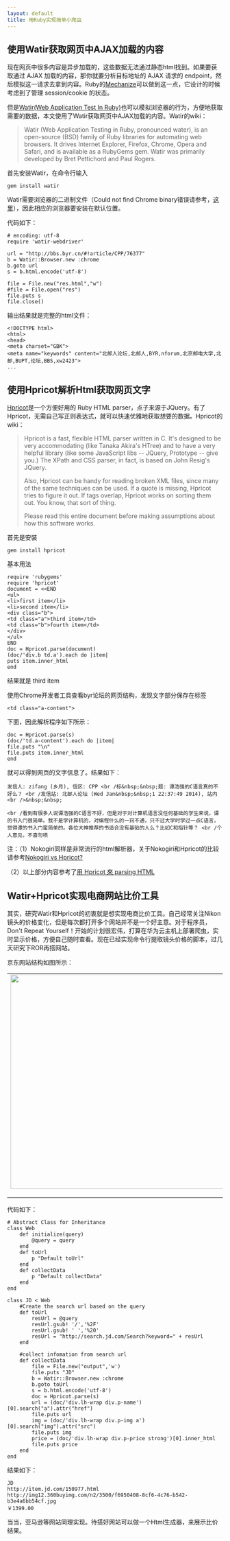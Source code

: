 ```yaml
---
layout: default
title: 用Ruby实现简单小爬虫
---
```


## 使用Watir获取网页中AJAX加载的内容 ##

现在网页中很多内容是异步加载的，这些数据无法通过静态html找到。如果要获取通过 AJAX 加载的内容，那你就要分析目标地址的 AJAX 请求的 endpoint，然后模拟这一请求去拿到内容。Ruby的[Mechanize](http://mechanize.rubyforge.org/)可以做到这一点，它设计的时候考虑到了管理 session/cookie 的状态。

但是[Watir(Web Application Test In Ruby)](https://github.com/watir/watir-webdriver)也可以模拟浏览器的行为，方便地获取需要的数据，本文使用了Watir获取网页中AJAX加载的内容。Watir的wiki：

> Watir (Web Application Testing in Ruby, pronounced water), is an open-source (BSD) family of Ruby libraries for automating web browsers. It drives Internet Explorer, Firefox, Chrome, Opera and Safari, and is available as a RubyGems gem. Watir was primarily developed by Bret Pettichord and Paul Rogers.

首先安装Watir，在命令行输入

    gem install watir

Watir需要浏览器的二进制文件（Could not find Chrome binary错误请参考，[这里](http://lantianyue.com/2014/01/TroubleShootingList/)），因此相应的浏览器要安装在默认位置。

代码如下：

    # encoding: utf-8
    require 'watir-webdriver' 
 
    url = "http://bbs.byr.cn/#!article/CPP/76377"
    b = Watir::Browser.new :chrome
    b.goto url
    s = b.html.encode('utf-8')
 
    file = File.new("res.html","w")
    #file = File.open("res")
    file.puts s
	file.close()

输出结果就是完整的html文件：


    <!DOCTYPE html>
    <html>
    <head>
    <meta charset="GBK">
    <meta name="keywords" content="北邮人论坛,北邮人,BYR,nforum,北京邮电大学,北邮,BUPT,论坛,BBS,xw2423">
    ...

## 使用Hpricot解析Html获取网页文字 ##

[Hpricot](https://github.com/hpricot/hpricot)是一个方便好用的 Ruby HTML parser，点子来源于JQuery。有了Hpricot，无需自己写正则表达式，就可以快速优雅地获取想要的数据。Hpricot的wiki：

> Hpricot is a fast, flexible HTML parser written in C. It's designed to be very accommodating (like Tanaka Akira's HTree) and to have a very helpful library (like some JavaScript libs -- JQuery, Prototype -- give you.) The XPath and CSS parser, in fact, is based on John Resig's JQuery.
> 
> Also, Hpricot can be handy for reading broken XML files, since many of the same techniques can be used. If a quote is missing, Hpricot tries to figure it out. If tags overlap, Hpricot works on sorting them out. You know, that sort of thing.
> 
> Please read this entire document before making assumptions about how this software works.

首先是安裝

    gem install hpricot

基本用法

    require 'rubygems'
    require 'hpricot'
    document = <<END
    <ul>
    <li>first item</li>
    <li>second item</li>
    <div class="b">
    <td class="a">third item</td>
    <td class="b">fourth item</td>
    </div>
    </ul>
    END
    doc = Hpricot.parse(document)
    (doc/'div.b td.a').each do |item|
    puts item.inner_html
    end

结果就是 third item
 
使用Chrome开发者工具查看byr论坛的网页结构，发现文字部分保存在标签

    <td class="a-content">

下面，因此解析程序如下所示：

    doc = Hpricot.parse(s)
    (doc/'td.a-content').each do |item|
    file.puts "\n"
    file.puts item.inner_html
    end

就可以得到网页的文字信息了。结果如下：




    发信人: zifang (乡月), 信区: CPP <br /标&nbsp;&nbsp;题: 谭浩强的C语言真的不好么？ <br /发信站: 北邮人论坛 (Wed Jan&nbsp;&nbsp;1 22:37:49 2014), 站内 <br />&nbsp;&nbsp;

    <br /看到有很多人说谭浩强的C语言不好，但是对于对计算机语言没任何基础的学生来说，谭的书入门很简单。我不是学计算机的，对编程什么的一窍不通，只不过大学时学过一点C语言，觉得谭的书入门蛮简单的。各位大神推荐的书适合没有基础的人么？比如C和指针等？ <br /个人意见，不喜勿喷



注：（1）Nokogiri同样是非常流行的html解析器，关于Nokogiri和Hpricot的比较请参考[Nokogiri vs Hpricot?](http://stackoverflow.com/questions/2888587/nokogiri-vs-hpricot)

（2）以上部分内容参考了[用 Hpricot 來 parsing HTML](http://ihower.tw/blog/archives/1666)

## Watir+Hpricot实现电商网站比价工具 ##

其实，研究Watir和Hpricot的初衷就是想实现电商比价工具。自己经常关注Nikon镜头的价格变化，但是每次都打开多个网站并不是一个好主意。对于程序员，Don't Repeat Yourself！开始的计划很宏伟，打算在华为云主机上部署爬虫，实时显示价格，方便自己随时查看。现在已经实现命令行提取镜头价格的脚本，过几天研究下ROR再搭网站。

京东网站结构如图所示：

<table style="width:auto;"><tr><td><a href="https://picasaweb.google.com/lh/photo/XmIVmEptlWnmESnIT7-QQ9MTjNZETYmyPJy0liipFm0?feat=embedwebsite"><img src="https://lh5.googleusercontent.com/-8XlQNY79fmc/UtZ7C5tbBBI/AAAAAAAAAMI/U0yNvkfpsDQ/s800/ruby%25E7%2588%25AC%25E8%2599%25AB.jpg" height="500" width="800" /></a></td></tr><tr><td style="font-family:arial,sans-serif; font-size:11px; text-align:right">From <a href="https://picasaweb.google.com/107523979648406931368/BlogImage?authuser=0&feat=embedwebsite">BlogImage</a></td></tr></table>

代码如下：

    # Abstract Class for Inheritance
	class Web 
    	def initialize(query)
    		@query = query
    	end
    	def toUrl
		    p "Default toUrl"
    	end
    	def collectData
    		p "Default collectData"
    	end
    end
	
    class JD < Web
		#Create the search url based on the query
    	def toUrl 
    		resUrl = @query
    		resUrl.gsub! '/','%2F'
    		resUrl.gsub! ' ','%20'
    		resUrl = "http://search.jd.com/Search?keyword=" + resUrl
    	end

		#collect infomation from search url
    	def collectData 
    		file = File.new("output",'w')
    		file.puts "JD"
    		b = Watir::Browser.new :chrome
    		b.goto toUrl
    		s = b.html.encode('utf-8')
    		doc = Hpricot.parse(s)
    		url = (doc/'div.lh-wrap div.p-name')[0].search("a").attr("href")
    		file.puts url
    		img = (doc/'div.lh-wrap div.p-img a')[0].search("img").attr("src")
    		file.puts img
    		price = (doc/'div.lh-wrap div.p-price strong')[0].inner_html
    		file.puts price
    	end
    end

结果如下：

    JD
    http://item.jd.com/150977.html
    http://img12.360buyimg.com/n2/3500/f6950408-8cf6-4c76-b542-b3e4a6bb54cf.jpg
    ￥1399.00

当当，亚马逊等网站同理实现。待搭好网站可以做一个Html生成器，来展示比价结果。